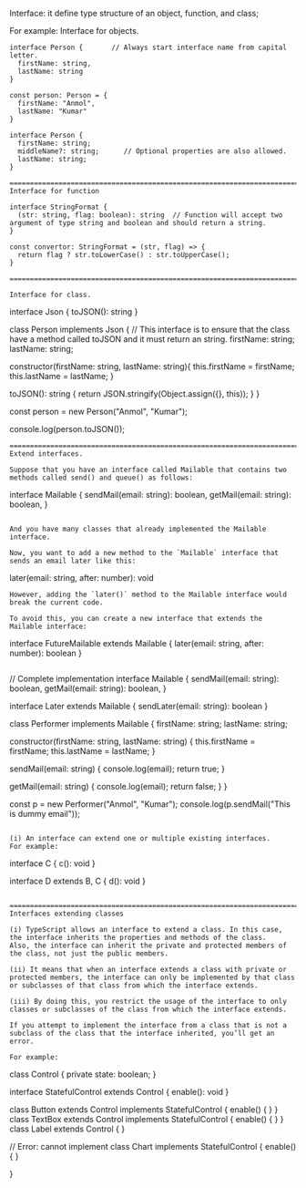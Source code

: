 Interface: it define type structure of an object, function, and class;

For example: Interface for objects.
```
interface Person {       // Always start interface name from capital letter.
  firstName: string,
  lastName: string
}

const person: Person = {
  firstName: "Anmol",
  lastName: "Kumar"
}

interface Person {
  firstName: string;
  middleName?: string;      // Optional properties are also allowed.
  lastName: string;
}

=============================================================================================================
Interface for function

interface StringFormat {
  (str: string, flag: boolean): string  // Function will accept two argument of type string and boolean and should return a string.
}

const convertor: StringFormat = (str, flag) => {
  return flag ? str.toLowerCase() : str.toUpperCase();
}

=============================================================================================================

Interface for class.

```
interface Json {
  toJSON(): string
}

class Person implements Json {        // This interface is to ensure that the class have a method called toJSON and it must return an string.
  firstName: string;
  lastName: string;

  constructor(firstName: string, lastName: string){
    this.firstName = firstName;
    this.lastName = lastName;
  }

  toJSON(): string {
    return JSON.stringify(Object.assign({}, this));
  }
}

const person = new Person("Anmol", "Kumar");

console.log(person.toJSON());
```
=============================================================================================================
Extend interfaces.

Suppose that you have an interface called Mailable that contains two methods called send() and queue() as follows:
```
interface Mailable {
  sendMail(email: string): boolean,
  getMail(email: string): boolean,
}
```

And you have many classes that already implemented the Mailable interface.

Now, you want to add a new method to the `Mailable` interface that sends an email later like this:
```
later(email: string, after: number): void
```
However, adding the `later()` method to the Mailable interface would break the current code.

To avoid this, you can create a new interface that extends the Mailable interface:
```
interface FutureMailable extends Mailable {
  later(email: string, after: number): boolean
}
```

```
// Complete implementation
interface Mailable {
  sendMail(email: string): boolean,
  getMail(email: string): boolean,
}

interface Later extends Mailable {
  sendLater(email: string): boolean
}

class Performer implements Mailable {
  firstName: string;
  lastName: string;

  constructor(firstName: string, lastName: string) {
    this.firstName = firstName;
    this.lastName = lastName;
  }

  sendMail(email: string) {
    console.log(email);
    return true;
  }

  getMail(email: string) {
    console.log(email);
    return false;
  }
}

const p = new Performer("Anmol", "Kumar");
console.log(p.sendMail("This is dummy email"));
```

(i) An interface can extend one or multiple existing interfaces.
For example:
```
interface C {
    c(): void
}

interface D extends B, C {
    d(): void
}
```

=============================================================================================================
Interfaces extending classes

(i) TypeScript allows an interface to extend a class. In this case, the interface inherits the properties and methods of the class.
Also, the interface can inherit the private and protected members of the class, not just the public members.

(ii) It means that when an interface extends a class with private or protected members, the interface can only be implemented by that class or subclasses of that class from which the interface extends.

(iii) By doing this, you restrict the usage of the interface to only classes or subclasses of the class from which the interface extends.

If you attempt to implement the interface from a class that is not a subclass of the class that the interface inherited, you’ll get an error.

For example:

```
class Control {
    private state: boolean;
}

interface StatefulControl extends Control {
    enable(): void
}

class Button extends Control implements StatefulControl {
    enable() { }
}
class TextBox extends Control implements StatefulControl {
    enable() { }
}
class Label extends Control { }


// Error: cannot implement
class Chart implements StatefulControl {
    enable() { }

}
```
